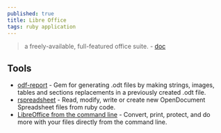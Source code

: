 ```yaml
---
published: true
title: Libre Office
tags: ruby application
---
```

> a freely-available, full-featured office suite. - [doc](https://books.libreoffice.org/en/index.html)

## Tools
- [odf-report](https://github.com/sandrods/odf-report) - Gem for generating .odt files by making strings, images, tables and sections replacements in a previously created .odt file.
- [rspreadsheet](https://github.com/gorn/rspreadsheet) - Read, modify, write or create new OpenDocument Spreadsheet files from ruby code.
- [LibreOffice from the command line](https://opensource.com/article/21/3/libreoffice-command-line) - Convert, print, protect, and do more with your files directly from the command line.
